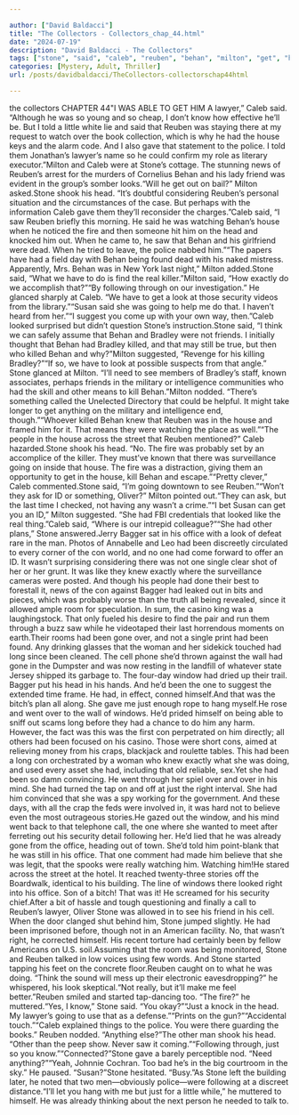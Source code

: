 ```yaml
---

author: ["David Baldacci"]
title: "The Collectors - Collectors_chap_44.html"
date: "2024-07-19"
description: "David Baldacci - The Collectors"
tags: ["stone", "said", "caleb", "reuben", "behan", "milton", "get", "house", "head", "con", "one", "lawyer", "gave", "friend", "saw", "watching", "fire", "following", "look", "going", "bradley", "office", "window", "told", "police"]
categories: [Mystery, Adult, Thriller]
url: /posts/davidbaldacci/TheCollectors-collectorschap44html

---
```


the collectors
CHAPTER 44"I WAS ABLE TO GET HIM A lawyer,” Caleb said. “Although he was so young and so cheap, I don’t know how effective he’ll be. But I told a little white lie and said that Reuben was staying there at my request to watch over the book collection, which is why he had the house keys and the alarm code. And I also gave that statement to the police. I told them Jonathan’s lawyer’s name so he could confirm my role as literary executor.”Milton and Caleb were at Stone’s cottage. The stunning news of Reuben’s arrest for the murders of Cornelius Behan and his lady friend was evident in the group’s somber looks.“Will he get out on bail?” Milton asked.Stone shook his head. “It’s doubtful considering Reuben’s personal situation and the circumstances of the case. But perhaps with the information Caleb gave them they’ll reconsider the charges.”Caleb said, “I saw Reuben briefly this morning. He said he was watching Behan’s house when he noticed the fire and then someone hit him on the head and knocked him out. When he came to, he saw that Behan and his girlfriend were dead. When he tried to leave, the police nabbed him.”“The papers have had a field day with Behan being found dead with his naked mistress. Apparently, Mrs. Behan was in New York last night,” Milton added.Stone said, “What we have to do is find the real killer.”Milton said, “How exactly do we accomplish that?”“By following through on our investigation.” He glanced sharply at Caleb. “We have to get a look at those security videos from the library.”“Susan said she was going to help me do that. I haven’t heard from her.”“I suggest you come up with your own way, then.”Caleb looked surprised but didn’t question Stone’s instruction.Stone said, “I think we can safely assume that Behan and Bradley were not friends. I initially thought that Behan had Bradley killed, and that may still be true, but then who killed Behan and why?”Milton suggested, “Revenge for his killing Bradley?”“If so, we have to look at possible suspects from that angle.” Stone glanced at Milton. “I’ll need to see members of Bradley’s staff, known associates, perhaps friends in the military or intelligence communities who had the skill and other means to kill Behan.”Milton nodded. “There’s something called the Unelected Directory that could be helpful. It might take longer to get anything on the military and intelligence end, though.”“Whoever killed Behan knew that Reuben was in the house and framed him for it. That means they were watching the place as well.”“The people in the house across the street that Reuben mentioned?” Caleb hazarded.Stone shook his head. “No. The fire was probably set by an accomplice of the killer. They must’ve known that there was surveillance going on inside that house. The fire was a distraction, giving them an opportunity to get in the house, kill Behan and escape.”“Pretty clever,” Caleb commented.Stone said, “I’m going downtown to see Reuben.”“Won’t they ask for ID or something, Oliver?” Milton pointed out.“They can ask, but the last time I checked, not having any wasn’t a crime.”“I bet Susan can get you an ID,” Milton suggested. “She had FBI credentials that looked like the real thing.”Caleb said, “Where is our intrepid colleague?”“She had other plans,” Stone answered.Jerry Bagger sat in his office with a look of defeat rare in the man. Photos of Annabelle and Leo had been discreetly circulated to every corner of the con world, and no one had come forward to offer an ID. It wasn’t surprising considering there was not one single clear shot of her or her grunt. It was like they knew exactly where the surveillance cameras were posted. And though his people had done their best to forestall it, news of the con against Bagger had leaked out in bits and pieces, which was probably worse than the truth all being revealed, since it allowed ample room for speculation. In sum, the casino king was a laughingstock. That only fueled his desire to find the pair and run them through a buzz saw while he videotaped their last horrendous moments on earth.Their rooms had been gone over, and not a single print had been found. Any drinking glasses that the woman and her sidekick touched had long since been cleaned. The cell phone she’d thrown against the wall had gone in the Dumpster and was now resting in the landfill of whatever state Jersey shipped its garbage to. The four-day window had dried up their trail. Bagger put his head in his hands. And he’d been the one to suggest the extended time frame. He had, in effect, conned himself.And that was the bitch’s plan all along. She gave me just enough rope to hang myself.He rose and went over to the wall of windows. He’d prided himself on being able to sniff out scams long before they had a chance to do him any harm. However, the fact was this was the first con perpetrated on him directly; all others had been focused on his casino. Those were short cons, aimed at relieving money from his craps, blackjack and roulette tables. This had been a long con orchestrated by a woman who knew exactly what she was doing, and used every asset she had, including that old reliable, sex.Yet she had been so damn convincing. He went through her spiel over and over in his mind. She had turned the tap on and off at just the right interval. She had him convinced that she was a spy working for the government. And these days, with all the crap the feds were involved in, it was hard not to believe even the most outrageous stories.He gazed out the window, and his mind went back to that telephone call, the one where she wanted to meet after ferreting out his security detail following her. He’d lied that he was already gone from the office, heading out of town. She’d told him point-blank that he was still in his office. That one comment had made him believe that she was legit, that the spooks were really watching him. Watching him!He stared across the street at the hotel. It reached twenty-three stories off the Boardwalk, identical to his building. The line of windows there looked right into his office. Son of a bitch! That was it! He screamed for his security chief.After a bit of hassle and tough questioning and finally a call to Reuben’s lawyer, Oliver Stone was allowed in to see his friend in his cell. When the door clanged shut behind him, Stone jumped slightly. He had been imprisoned before, though not in an American facility. No, that wasn’t right, he corrected himself. His recent torture had certainly been by fellow Americans on U.S. soil.Assuming that the room was being monitored, Stone and Reuben talked in low voices using few words. And Stone started tapping his feet on the concrete floor.Reuben caught on to what he was doing. “Think the sound will mess up their electronic eavesdropping?” he whispered, his look skeptical.“Not really, but it’ll make me feel better.”Reuben smiled and started tap-dancing too. “The fire?” he muttered.“Yes, I know,” Stone said. “You okay?”“Just a knock in the head. My lawyer’s going to use that as a defense.”“Prints on the gun?”“Accidental touch.”“Caleb explained things to the police. You were there guarding the books.” Reuben nodded. “Anything else?”The other man shook his head. “Other than the peep show. Never saw it coming.”“Following through, just so you know.”“Connected?”Stone gave a barely perceptible nod. “Need anything?”“Yeah, Johnnie Cochran. Too bad he’s in the big courtroom in the sky.” He paused. “Susan?”Stone hesitated. “Busy.”As Stone left the building later, he noted that two men—obviously police—were following at a discreet distance.“I’ll let you hang with me but just for a little while,” he muttered to himself. He was already thinking about the next person he needed to talk to.